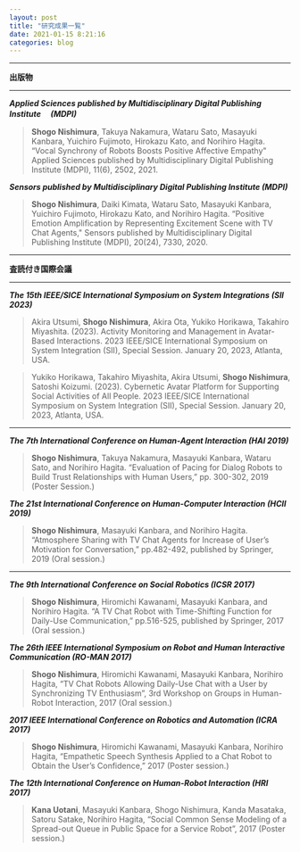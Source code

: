 ```yaml
---
layout: post
title: "研究成果一覧"
date: 2021-01-15 8:21:16
categories: blog
---
```


---

**出版物**

---

_**Applied Sciences published by Multidisciplinary Digital Publishing Institute 　(MDPI)**_

> **Shogo Nishimura**, Takuya Nakamura, Wataru Sato, Masayuki Kanbara, Yuichiro Fujimoto,
> Hirokazu Kato, and Norihiro Hagita. “Vocal Synchrony of Robots Boosts Positive Affective Empathy" Applied Sciences published by Multidisciplinary Digital Publishing Institute (MDPI), 11(6), 2502, 2021.

_**Sensors published by Multidisciplinary Digital Publishing Institute (MDPI)**_

> **Shogo Nishimura**, Daiki Kimata, Wataru Sato, Masayuki Kanbara, Yuichiro Fujimoto, Hirokazu Kato, and Norihiro Hagita. “Positive Emotion Amplification by Representing Excitement Scene with TV Chat Agents," Sensors published by Multidisciplinary Digital Publishing Institute (MDPI), 20(24), 7330, 2020.

---

**査読付き国際会議**<br>

---

_**The 15th IEEE/SICE International Symposium on System Integrations (SII 2023)**_

> Akira Utsumi, **Shogo Nishimura**, Akira Ota, Yukiko Horikawa, Takahiro Miyashita. (2023). Activity Monitoring and Management in Avatar-Based Interactions. 2023 IEEE/SICE International Symposium on System Integration (SII), Special Session. January 20, 2023, Atlanta, USA.

> Yukiko Horikawa, Takahiro Miyashita, Akira Utsumi, **Shogo Nishimura**, Satoshi Koizumi. (2023). Cybernetic Avatar Platform for Supporting Social Activities of All People. 2023 IEEE/SICE International Symposium on System Integration (SII), Special Session. January 20, 2023, Atlanta, USA.

---

_**The 7th International Conference on Human-Agent Interaction (HAI 2019)**_

> **Shogo Nishimura**, Takuya Nakamura, Masayuki Kanbara, Wataru Sato, and Norihiro Hagita. “Evaluation of Pacing for Dialog Robots to Build Trust Relationships with Human Users,” pp. 300-302, 2019 (Poster Session.)

_**The 21st International Conference on Human-Computer Interaction (HCII 2019)**_

> **Shogo Nishimura**, Masayuki Kanbara, and Norihiro Hagita. “Atmosphere Sharing with TV Chat Agents for Increase of User’s Motivation for Conversation,” pp.482-492, published by Springer, 2019 (Oral session.)

---

_**The 9th International Conference on Social Robotics (ICSR 2017)**_

> **Shogo Nishimura**, Hiromichi Kawanami, Masayuki Kanbara, and Norihiro Hagita. “A TV Chat Robot with Time-Shifting Function for Daily-Use Communication,” pp.516-525, published by Springer, 2017 (Oral session.)

_**The 26th IEEE International Symposium on Robot and Human Interactive Communication (RO-MAN 2017)**_

> **Shogo Nishimura**, Hiromichi Kawanami, Masayuki Kanbara, Norihiro Hagita, “TV Chat Robots Allowing Daily-Use Chat with a User by Synchronizing TV Enthusiasm”, 3rd Workshop on Groups in Human-Robot Interaction, 2017 (Oral session.)

_**2017 IEEE International Conference on Robotics and Automation (ICRA 2017)**_

> **Shogo Nishimura**, Hiromichi Kawanami, Masayuki Kanbara, Norihiro Hagita, “Empathetic Speech Synthesis Applied to a Chat Robot to Obtain the User’s Confidence,” 2017 (Poster session.)

_**The 12th International Conference on Human-Robot Interaction (HRI 2017)**_

> **Kana Uotani**, Masayuki Kanbara, Shogo Nishimura, Kanda Masataka, Satoru Satake, Norihiro Hagita, “Social Common Sense Modeling of a Spread-out Queue in Public Space for a Service Robot”, 2017 (Poster session.)
